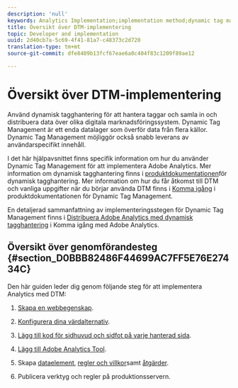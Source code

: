 ```yaml
---
description: 'null'
keywords: Analytics Implementation;implementation method;dynamic tag management;dtm
title: Översikt över DTM-implementering
topic: Developer and implementation
uuid: 2d40cb7a-5c69-4f41-81a7-c48373c2d720
translation-type: tm+mt
source-git-commit: dfe8409b13fcf67eae6a0c404f83c1209f89ae12

---
```



# Översikt över DTM-implementering

Använd dynamisk tagghantering för att hantera taggar och samla in och distribuera data över olika digitala marknadsföringssystem. Dynamic Tag Management är ett enda datalager som överför data från flera källor. Dynamic Tag Management möjliggör också snabb leverans av användarspecifikt innehåll.

I det här hjälpavsnittet finns specifik information om hur du använder Dynamic Tag Management för att implementera Adobe Analytics. Mer information om dynamisk tagghantering finns i [produktdokumentationen](https://marketing.adobe.com/resources/help/en_US/dtm/)för dynamisk tagghantering. Mer information om hur du får åtkomst till DTM och vanliga uppgifter när du börjar använda DTM finns i [Komma igång](https://marketing.adobe.com/resources/help/en_US/dtm/get_started.html) i produktdokumentationen för Dynamic Tag Management.

En detaljerad sammanfattning av implementeringsstegen för Dynamic Tag Management finns i [Distribuera Adobe Analytics med dynamisk tagghantering](https://marketing.adobe.com/resources/help/en_US/analytics/getting-started/add-adobe-analytics-dtm-tool.html) i Komma igång med Adobe Analytics.

## Översikt över genomförandesteg {#section_D0BBB82486F44699AC7FF5E76E27434C}

Den här guiden leder dig genom följande steg för att implementera Analytics med DTM:

1. [Skapa en webbegenskap](/help/implement/other/dtm/t-create-web-property.md).
1. [Konfigurera dina värdalternativ](/help/implement/other/dtm/t-configure-hosting.md).
1. [Lägg till kod för sidhuvud och sidfot på varje hanterad sida](/help/implement/other/dtm/c-headers-footers/t-header-footer-code.md).
1. [Lägg till Adobe Analytics Tool](/help/implement/other/dtm/c-aa-tool/analytics-dtm.md).
1. Skapa [dataelement](/help/implement/other/dtm/t-data-element.md), [regler och villkor](/help/implement/other/dtm/c-rules/t-rules-create.md)samt [åtgärder](/help/implement/other/dtm/c-rules/t-rules-actions.md).

1. Publicera verktyg och regler på produktionsservern.

